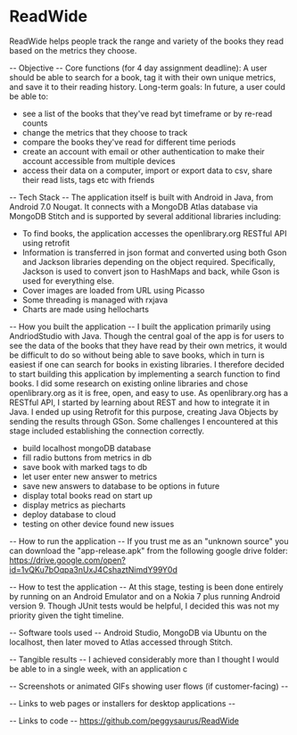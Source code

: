 # ReadWide
ReadWide helps people track the range and variety of the books they read based on the metrics they choose.

 -- Objective --
Core functions (for 4 day assignment deadline):
A user should be able to search for a book, tag it with their own unique metrics, and save it to their reading history.
Long-term goals:
In future, a user could be able to:
 - see a list of the books that they've read byt timeframe or by re-read counts
 - change the metrics that they choose to track
 - compare the books they've read for different time periods
 - create an account with email or other authentication to make their account accessible from multiple devices
 - access their data on a computer, import or export data to csv, share their read lists, tags etc with friends

 -- Tech Stack --
The application itself is built with Android in Java, from Android 7.0 Nougat. It connects with a MongoDB Atlas database via MongoDB Stitch and is supported by several additional libraries including:
- To find books, the application accesses the openlibrary.org RESTful API using retrofit
- Information is transferred in json format and converted using both Gson and Jackson libraries depending on the object required. Specifically, Jackson is used to convert json to HashMaps and back, while Gson is used for everything else.
- Cover images are loaded from URL using Picasso
- Some threading is managed with rxjava
- Charts are made using hellocharts

 -- How you built the application --
I built the application primarily using AndriodStudio with Java.
Though the central goal of the app is for users to see the data of the books that they have read by their own metrics, it would be difficult to do so without being able to save books, which in turn is easiest if one can search for books in existing libraries.
I therefore decided to start building this application by implementing a search function to find books. I did some research on existing online libraries and chose openlibrary.org as it is free, open, and easy to use.
As openlibrary.org has a RESTful API, I started by learning about REST and how to integrate it in Java. I ended up using Retrofit for this purpose, creating Java Objects by sending the results through GSon.
Some challenges I encountered at this stage included establishing the connection correctly.
- build localhost mongoDB database
- fill radio buttons from metrics in db
- save book with marked tags to db
- let user enter new answer to metrics
- save new answers to database to be options in future
- display total books read on start up
- display metrics as piecharts
- deploy database to cloud
- testing on other device found new issues

 -- How to run the application --
If you trust me as an "unknown source" you can download the "app-release.apk" from the following google drive folder:
https://drive.google.com/open?id=1vQKu7bOqpa3nUxJ4CshaztNimdY99Y0d

 -- How to test the application --
At this stage, testing is been done entirely by running on an Android Emulator and on a Nokia 7 plus running Android version 9. Though JUnit tests would be helpful, I decided this was not my priority given the tight timeline.

 -- Software tools used --
Android Studio, 
MongoDB via Ubuntu on the localhost, then later moved to Atlas accessed through Stitch.

 -- Tangible results --
I achieved considerably more than I thought I would be able to in a single week, with an application c

 -- Screenshots or animated GIFs showing user flows (if customer-facing) --

 -- Links to web pages or installers for desktop applications --

 -- Links to code --
https://github.com/peggysaurus/ReadWide
